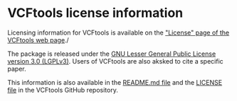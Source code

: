 # VCFtools license information

Licensing information for VCFtools is available on the 
["License" page of the VCFtools web page](https://vcftools.github.io/license.html)./

The package is released under the
[GNU Lesser General Public License version 3.0 (LGPLv3)](https://www.gnu.org/licenses/lgpl-3.0.en.html).
Users of VCFtools are also aksked to cite a specific paper.

This information is also available in the
[README.md file](https://github.com/vcftools/vcftools/blob/master/README.md) and the
[LICENSE file](https://github.com/vcftools/vcftools/blob/master/LICENSE)
in the VCFtools GitHub repository.
